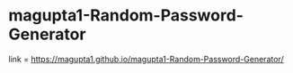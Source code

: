 # magupta1-Random-Password-Generator
link = https://magupta1.github.io/magupta1-Random-Password-Generator/
